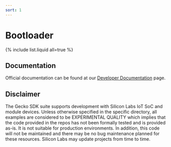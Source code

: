 ```yaml
---
sort: 1
---
```

# Bootloader

{% include list.liquid all=true %}

## Documentation

Official documentation can be found at our [Developer Documentation](https://docs.silabs.com/rail/latest/) page.

## Disclaimer

The Gecko SDK suite supports development with Silicon Labs IoT SoC and module devices. Unless otherwise specified in the specific directory, all examples are considered to be EXPERIMENTAL QUALITY which implies that the code provided in the repos has not been formally tested and is provided as-is. It is not suitable for production environments. In addition, this code will not be maintained and there may be no bug maintenance planned for these resources. Silicon Labs may update projects from time to time.
